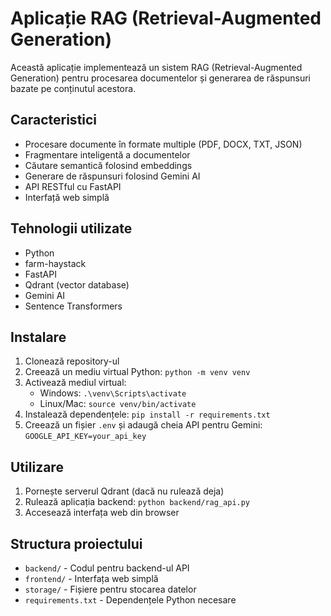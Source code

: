 # Aplicație RAG (Retrieval-Augmented Generation)

Această aplicație implementează un sistem RAG (Retrieval-Augmented Generation) pentru procesarea documentelor și generarea de răspunsuri bazate pe conținutul acestora.

## Caracteristici

- Procesare documente în formate multiple (PDF, DOCX, TXT, JSON)
- Fragmentare inteligentă a documentelor
- Căutare semantică folosind embeddings
- Generare de răspunsuri folosind Gemini AI
- API RESTful cu FastAPI
- Interfață web simplă

## Tehnologii utilizate

- Python
- farm-haystack
- FastAPI
- Qdrant (vector database)
- Gemini AI
- Sentence Transformers

## Instalare

1. Clonează repository-ul
2. Creează un mediu virtual Python: `python -m venv venv`
3. Activează mediul virtual:
   - Windows: `.\venv\Scripts\activate`
   - Linux/Mac: `source venv/bin/activate`
4. Instalează dependențele: `pip install -r requirements.txt`
5. Creează un fișier `.env` și adaugă cheia API pentru Gemini: `GOOGLE_API_KEY=your_api_key`

## Utilizare

1. Pornește serverul Qdrant (dacă nu rulează deja)
2. Rulează aplicația backend: `python backend/rag_api.py`
3. Accesează interfața web din browser

## Structura proiectului

- `backend/` - Codul pentru backend-ul API
- `frontend/` - Interfața web simplă
- `storage/` - Fișiere pentru stocarea datelor
- `requirements.txt` - Dependențele Python necesare
